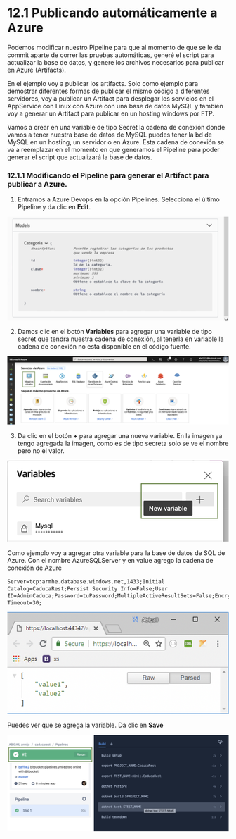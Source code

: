 # 12.1 Publicando automáticamente a Azure

Podemos modificar nuestro Pipeline para que al momento de que se le da commit aparte de correr las pruebas automáticas, generé el script para actualizar la base de datos, y genere los archivos necesarios para publicar en Azure \(Artifacts\). 

En el ejemplo voy a publicar los artifacts. Solo como ejemplo para demostrar diferentes formas de publicar el mismo código a diferentes servidores, voy a publicar un Artifact para desplegar los servicios en el AppService con Linux con Azure con una base de datos MySQL y también voy a generar un Artifact para publicar en un hosting windows por FTP.

Vamos a crear en una variable de tipo Secret la cadena de conexión donde vamos a tener nuestra base de datos de MySQL puedes tener la bd de MySQL en un hosting, un servidor o en Azure. Esta cadena de conexión se va a reemplazar en el momento en que generamos el  Pipeline para poder generar el script que actualizará la base de datos.

### 12.1.1 Modificando el Pipeline para generar el Artifact para publicar a Azure.

1. Entramos a Azure Devops en la opción Pipelines. Selecciona el último Pipeline y da clic en **Edit**.

![](../.gitbook/assets/image%20%28252%29.png)

2. Damos clic en el botón **Variables** para agregar una variable de tipo secret que tendra nuestra cadena de conexión, al tenerla en variable la cadena de conexión no esta disponible en el código fuente. 

![](../.gitbook/assets/image%20%28267%29.png)

3. Da clic en el botón **+** para agregar una nueva variable. En la imagen ya tengo agregada la imagen, como es de tipo secreta solo se ve el nombre pero no el valor. 

![](../.gitbook/assets/image%20%28368%29.png)

Como ejemplo voy a agregar otra variable para la base de datos de SQL de Azure. Con el nombre AzureSQLServer y en value agrego la cadena de conexión de Azure

```text
Server=tcp:armhe.database.windows.net,1433;Initial Catalog=CaducaRest;Persist Security Info=False;User ID=AdminCaduca;Password=tuPassword;MultipleActiveResultSets=False;Encrypt=True;TrustServerCertificate=False;Connection Timeout=30;
```

![](../.gitbook/assets/image%20%28161%29.png)

Puedes ver que se agrega la variable. Da clic en **Save**

![](../.gitbook/assets/image%20%28231%29.png)

